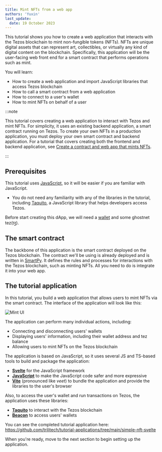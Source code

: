 ```yaml
---
title: Mint NFTs from a web app
authors: 'Yuxin'
last_update:
  date: 19 October 2023
---
```


This tutorial shows you how to create a web application that interacts with the Tezos blockchain to mint non-fungible tokens (NFTs). NFTs are unique digital assets that can represent art, collectibles, or virtually any kind of digital content on the blockchain. Specifically, this application will be the user-facing web front end for a smart contract that performs operations such as mint.

You will learn:

- How to create a web application and import JavaScript libraries that access Tezos blockchain
- How to call a smart contract from a web application
- How to connect to a user's wallet
- How to mint NFTs on behalf of a user

:::note

This tutorial covers creating a web application to interact with Tezos and mint NFTs.
For simplicity, it uses an existing backend application, a smart contract running on Tezos.
To create your own NFTs in a production application, you must deploy your own smart contract and backend application.
For a tutorial that covers creating both the frontend and backend application, see [Create a contract and web app that mints NFTs](/tutorials/create-an-nft/nft-taquito).

:::

## Prerequisites

This tutorial uses [JavaScript](https://www.javascript.com/), so it will be easier if you are familiar with JavaScript.

- You do not need any familiarity with any of the libraries in the tutorial, including [Taquito](https://tezostaquito.io/), a JavaScript library that helps developers access Tezos.

Before start creating this dApp, we will need a [wallet](/dApps/wallets) and some ghostnet tez(ꜩ).

## The smart contract

The backbone of this application is the smart contract deployed on the Tezos blockchain. The contract we'll be using is already deployed and is written in [SmartPy](/smart-contracts/languages/smartpy). It defines the rules and processes for interactions with the Tezos blockchain, such as minting NFTs. All you need to do is integrate it into your web app.


## The tutorial application

In this tutorial, you build a web application that allows users to mint NFTs via the smart contract.
The interface of the application will look like this:

![Mint UI](/img/tutorials/mint-ui.png "Mint UI")

The application can perform many individual actions, including:

- Connecting and disconnecting users' wallets
- Displaying users' information, including their wallet address and tez balance
- Allowing users to mint NFTs on the Tezos blockchain


The application is based on JavaScript, so it uses several JS and TS-based tools to build and package the application:

- **[Svelte](https://svelte.dev/)** for the JavaScript framework
- **[JavaScript](https://www.javascript.com/)** to make the JavaScript code safer and more expressive
- **[Vite](https://vitejs.dev/)** (pronounced like _veet_) to bundle the application and provide the libraries to the user's browser

Also, to access the user's wallet and run transactions on Tezos, the application uses these libraries:

- **[Taquito](https://tezostaquito.io/)** to interact with the Tezos blockchain
- **[Beacon](https://docs.walletbeacon.io/)** to access users' wallets

You can see the completed tutorial application here: https://github.com/trilitech/tutorial-applications/tree/main/simple-nft-svelte

When you're ready, move to the next section to begin setting up the application.
